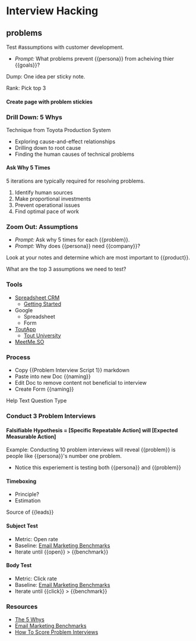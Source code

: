 # Interview Hacking

## problems

Test #assumptions with customer development.

* *Prompt:* What problems prevent {{persona}} from acheiving thier {{goals}}?

Dump: One idea per sticky note.

Rank: Pick top 3

#### Create page with problem stickies

### Drill Down: 5 Whys
Technique from Toyota Production System

* Exploring cause-and-effect relationships
* Drilling down to root cause
* Finding the human causes of technical problems

#### Ask Why 5 Times

5 iterations are typically required for resolving problems.

1. Identify human sources
2. Make proportional investments
3. Prevent operational issues
4. Find optimal pace of work

### Zoom Out: Assumptions
* *Prompt:* Ask why 5 times for each {{problem}}.
* *Prompt:* Why does {{persona}} need {{company}}?

Look at your notes and determine which are most important to {{product}}.

What are the top 3 assumptions we need to test?

### Tools

* [Spreadsheet CRM](http://spreadsheetcrm.com/)
	* [Getting Started](http://spreadsheetcrm.com/getting-started.html)
* Google
	* Spreadsheet
	* Form
* [ToutApp](http://www1.toutapp.com/)
	* [Tout University](http://www1.toutapp.com/browser-extensions/chrome/updated)
* [MeetMe.SO](http://www.scheduleonce.com/meetme)

### Process
* Copy {{Problem Interview Script 1}} markdown
* Paste into new Doc {{naming}}
* Edit Doc to remove content not beneficial to interview
* Create Form {{naming}}

Help Text
Question Type

### Conduct 3 Problem Interviews

#### Falsifiable Hypothesis = [Specific Repeatable Action] will [Expected Measurable Action]
Example: Conducting 10 problem interviews will reveal {{problem}} is people like {{persona}}'s number one problem.
* Notice this experiement is testing both {{persona}} and {{problem}}

#### Timeboxing
* Principle?
* Estimation

Source of {{leads}}

#### Subject Test
* Metric: Open rate
* Baseline: [Email Marketing Benchmarks](http://mailchimp.com/resources/research/email-marketing-benchmarks/)
* Iterate until {{open}} > {{benchmark}}

#### Body Test
* Metric: Click rate
* Baseline: [Email Marketing Benchmarks](http://mailchimp.com/resources/research/email-marketing-benchmarks/)
* Iterate until {{click}} > {{benchmark}}

### Resources
* [The 5 Whys](http://blogs.hbr.org/video/2012/02/the-5-whys.html)
* [Email Marketing Benchmarks](http://mailchimp.com/resources/research/email-marketing-benchmarks/)
* [How To Score Problem Interviews](http://leananalyticsbook.com/scoring-problem-interviews/)

